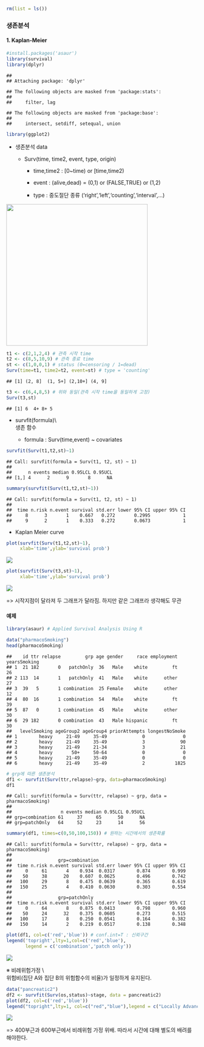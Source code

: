 ``` r
rm(list = ls())
```

### 생존분석

#### 1. Kaplan-Meier

``` r
#install.packages('asaur')
library(survival)
library(dplyr)
```

    ## 
    ## Attaching package: 'dplyr'

    ## The following objects are masked from 'package:stats':
    ## 
    ##     filter, lag

    ## The following objects are masked from 'package:base':
    ## 
    ##     intersect, setdiff, setequal, union

``` r
library(ggplot2)
```

-   생존분석 data

    -   Surv(time, time2, event, type, origin)

        -   time,time2 : \[0~time) or \[time,time2)

        -   event : (alive,dead) = (0,1) or (FALSE,TRUE) or (1,2)

        -   type : 중도절단 종류
            (‘right’,‘left’,‘counting’,‘interval’,…)

<img src="images/스크린샷%202024-04-08%2015.07.10.png"
width="372" />

``` r
t1 <- c(2,1,2,4) # 관측 시작 time
t2 <- c(8,5,10,9) # 관측 종료 time
st <- c(1,0,0,1) # status (0=censoring / 1=dead)
Surv(time=t1, time2=t2, event=st) # type = 'counting'
```

    ## [1] (2, 8]  (1, 5+] (2,10+] (4, 9]

``` r
t3 <- c(6,4,8,5) # 위와 동일(관측 시작 time을 동일하게 고정)
Surv(t3,st)
```

    ## [1] 6  4+ 8+ 5

-   survfit(formula)\\  
    생존 함수

    -   formula : Surv(time,event) ~ covariates

``` r
survfit(Surv(t1,t2,st)~1)
```

    ## Call: survfit(formula = Surv(t1, t2, st) ~ 1)
    ## 
    ##      n events median 0.95LCL 0.95UCL
    ## [1,] 4      2      9       8      NA

``` r
summary(survfit(Surv(t1,t2,st)~1))
```

    ## Call: survfit(formula = Surv(t1, t2, st) ~ 1)
    ## 
    ##  time n.risk n.event survival std.err lower 95% CI upper 95% CI
    ##     8      3       1    0.667   0.272       0.2995            1
    ##     9      2       1    0.333   0.272       0.0673            1

-   Kaplan Meier curve

``` r
plot(survfit(Surv(t1,t2,st)~1),
     xlab='time',ylab='survival prob')
```

![](생존분석_files/figure-markdown_github/unnamed-chunk-5-1.png)

``` r
plot(survfit(Surv(t3,st)~1),
     xlab='time',ylab='survival prob')
```

![](생존분석_files/figure-markdown_github/unnamed-chunk-5-2.png)

=\> 시작지점이 달라져 두 그래프가 달라짐. 하지만 같은 그래프라 생각해도
무관

#### 예제

``` r
library(asaur) # Applied Survival Analysis Using R

data("pharmacoSmoking")
head(pharmacoSmoking)
```

    ##    id ttr relapse         grp age gender     race employment yearsSmoking
    ## 1  21 182       0   patchOnly  36   Male    white         ft           26
    ## 2 113  14       1   patchOnly  41   Male    white      other           27
    ## 3  39   5       1 combination  25 Female    white      other           12
    ## 4  80  16       1 combination  54   Male    white         ft           39
    ## 5  87   0       1 combination  45   Male    white      other           30
    ## 6  29 182       0 combination  43   Male hispanic         ft           30
    ##   levelSmoking ageGroup2 ageGroup4 priorAttempts longestNoSmoke
    ## 1        heavy     21-49     35-49             0              0
    ## 2        heavy     21-49     35-49             3             90
    ## 3        heavy     21-49     21-34             3             21
    ## 4        heavy       50+     50-64             0              0
    ## 5        heavy     21-49     35-49             0              0
    ## 6        heavy     21-49     35-49             2           1825

``` r
# grp에 따른 생존분석
df1 <- survfit(Surv(ttr,relapse)~grp, data=pharmacoSmoking)
df1
```

    ## Call: survfit(formula = Surv(ttr, relapse) ~ grp, data = pharmacoSmoking)
    ## 
    ##                  n events median 0.95LCL 0.95UCL
    ## grp=combination 61     37     65      50      NA
    ## grp=patchOnly   64     52     23      14      56

``` r
summary(df1, times=c(0,50,100,150)) # 원하는 시간에서의 생존확률
```

    ## Call: survfit(formula = Surv(ttr, relapse) ~ grp, data = pharmacoSmoking)
    ## 
    ##                 grp=combination 
    ##  time n.risk n.event survival std.err lower 95% CI upper 95% CI
    ##     0     61       4    0.934  0.0317        0.874        0.999
    ##    50     38      20    0.607  0.0625        0.496        0.742
    ##   100     29       8    0.475  0.0639        0.365        0.619
    ##   150     25       4    0.410  0.0630        0.303        0.554
    ## 
    ##                 grp=patchOnly 
    ##  time n.risk n.event survival std.err lower 95% CI upper 95% CI
    ##     0     64       8    0.875  0.0413        0.798        0.960
    ##    50     24      32    0.375  0.0605        0.273        0.515
    ##   100     17       8    0.250  0.0541        0.164        0.382
    ##   150     14       2    0.219  0.0517        0.138        0.348

``` r
plot(df1, col=c('red','blue')) # conf.int=T : 신뢰구간
legend('topright',lty=1,col=c('red','blue'),
       legend = c('combination','patch only'))
```

![](생존분석_files/figure-markdown_github/unnamed-chunk-8-1.png)

※ 비례위험가정 \\  
위험비(집단 A와 집단 B의 위험함수의 비율)가 일정하게 유지된다.

``` r
data("pancreatic2")
df2 <- survfit(Surv(os,status)~stage, data = pancreatic2)
plot(df2, col=c('red','blue'))
legend("topright",lty=1, col=c("red","blue"),legend = c("Locally Advanced","Metastatic"))
```

![](생존분석_files/figure-markdown_github/unnamed-chunk-9-1.png)

=\> 400부근과 600부근에서 비례위험 가정 위배. 따라서 시간에 대해 별도의
배려를 해야한다.
